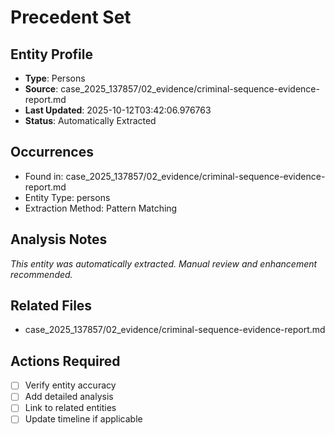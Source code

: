 # Precedent Set

## Entity Profile
- **Type**: Persons
- **Source**: case_2025_137857/02_evidence/criminal-sequence-evidence-report.md
- **Last Updated**: 2025-10-12T03:42:06.976763
- **Status**: Automatically Extracted

## Occurrences
- Found in: case_2025_137857/02_evidence/criminal-sequence-evidence-report.md
- Entity Type: persons
- Extraction Method: Pattern Matching

## Analysis Notes
*This entity was automatically extracted. Manual review and enhancement recommended.*

## Related Files
- case_2025_137857/02_evidence/criminal-sequence-evidence-report.md

## Actions Required
- [ ] Verify entity accuracy
- [ ] Add detailed analysis
- [ ] Link to related entities
- [ ] Update timeline if applicable
